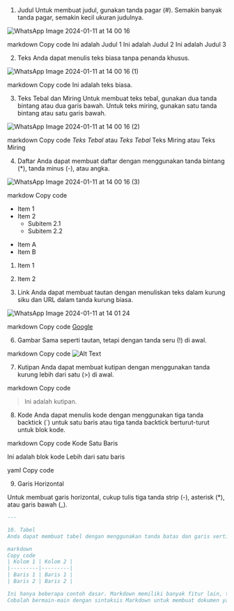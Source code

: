 1. Judul
Untuk membuat judul, gunakan tanda pagar (#).
Semakin banyak tanda pagar, semakin kecil ukuran judulnya.

![WhatsApp Image 2024-01-11 at 14 00 16](https://github.com/aprill05/labsmk4/assets/156058005/8674aa62-c04c-4b73-a24f-bfb7f99670d6)


markdown
Copy code
 Ini adalah Judul 1
 Ini adalah Judul 2
 Ini adalah Judul 3

2. Teks
Anda dapat menulis teks biasa tanpa penanda khusus.

![WhatsApp Image 2024-01-11 at 14 00 16 (1)](https://github.com/aprill05/labsmk4/assets/156058005/d6854923-6543-492b-9b1d-3a4603d0efaf)


markdown
Copy code
Ini adalah teks biasa.

3. Teks Tebal dan Miring
Untuk membuat teks tebal, gunakan dua tanda bintang atau dua garis bawah. Untuk teks miring, gunakan satu tanda bintang atau satu garis bawah.

![WhatsApp Image 2024-01-11 at 14 00 16 (2)](https://github.com/aprill05/labsmk4/assets/156058005/2d6075d5-be75-446b-a830-6fa484e17e6b)


markdown
Copy code
*Teks Tebal* atau _Teks Tebal_
Teks Miring atau Teks Miring

4. Daftar
Anda dapat membuat daftar dengan menggunakan tanda bintang (*), tanda minus (-), atau angka.

![WhatsApp Image 2024-01-11 at 14 00 16 (3)](https://github.com/aprill05/labsmk4/assets/156058005/2eda47bc-2578-4619-baa1-ec22801dc625)


markdow
Copy code
- Item 1
- Item 2
  - Subitem 2.1
  - Subitem 2.2
* Item A
* Item B
1. Item 1
2. Item 2
   
5. Link
Anda dapat membuat tautan dengan menuliskan teks dalam kurung siku dan URL dalam tanda kurung biasa.

![WhatsApp Image 2024-01-11 at 14 01 24](https://github.com/aprill05/labsmk4/assets/156058005/a4cbcb96-f079-493f-892a-e50d9e65adc8)


markdown
Copy code
[Google](https://www.google.com)

6. Gambar
Sama seperti tautan, tetapi dengan tanda seru (!) di awal.

markdown
Copy code
![Alt Text](https://example.com/image.jpg)

7. Kutipan
Anda dapat membuat kutipan dengan menggunakan tanda kurung lebih dari satu (>) di awal.

markdown
Copy code
> Ini adalah kutipan.

8. Kode
Anda dapat menulis kode dengan menggunakan tiga tanda backtick (`) untuk satu baris atau tiga tanda backtick berturut-turut untuk blok kode.

markdown
Copy code
Kode Satu Baris

Ini adalah blok kode
Lebih dari satu baris

yaml
Copy code

9. Garis Horizontal

Untuk membuat garis horizontal, cukup tulis tiga tanda strip (-), asterisk (*), atau garis bawah (_).

```markdown
---

10. Tabel
Anda dapat membuat tabel dengan menggunakan tanda batas dan garis vertikal.

markdown
Copy code
| Kolom 1 | Kolom 2 |
|---------|---------|
| Baris 1 | Baris 1 |
| Baris 2 | Baris 2 |

Ini hanya beberapa contoh dasar. Markdown memiliki banyak fitur lain, tetapi ini dapat membantu Anda memulai.
Cobalah bermain-main dengan sintaksis Markdown untuk membuat dokumen yang terstruktur dan mudah dibaca.

